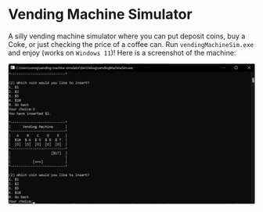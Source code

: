 # Vending Machine Simulator

A silly vending machine simulator where you can put deposit coins, buy a Coke, or just checking the price of a coffee can. Run `vendingMachineSim.exe` and enjoy (works on `Windows 11`)! Here is a screenshot of the machine:

![vending_machine](screenshot.png)
